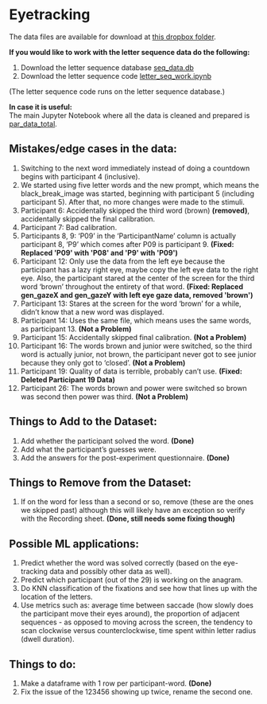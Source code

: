 # Eyetracking

The data files are available for download at [this dropbox folder](https://www.dropbox.com/sh/4au2fky38gojrwj/AABITum8SzHVav1GUNYWgq7pa?dl=0).

**If you would like to work with the letter sequence data do the following:**
1. Download the letter sequence database [seq_data.db](seq_data.db)
2. Download the letter sequence code [letter_seq_work.ipynb](letter_seq_work.ipynb)

(The letter sequence code runs on the letter sequence database.)

**In case it is useful:** <br/>
The main Jupyter Notebook where all the data is cleaned and prepared is [par_data_total](https://github.com/jessebmurray/eyetracking/blob/master/par_data_total.ipynb).

## Mistakes/edge cases in the data:
1. Switching to the next word immediately instead of doing a countdown begins with participant 4 (inclusive).
2. We started using five letter words and the new prompt, which means the  black_break_image was started, beginning with participant 5 (including participant 5). After that, no more changes were made to the stimuli.
3. Participant 6: Accidentally skipped the third word (brown) **(removed)**, accidentally skipped the final calibration.
4. Participant 7: Bad calibration.
5. Participants 8, 9: ‘P09’ in the ‘ParticipantName’ column is actually participant 8, ‘P9’ which comes after P09 is participant 9. **(Fixed: Replaced 'P09' with 'P08' and 'P9' with 'P09')**
6. Participant 12: Only use the data from the left eye because the participant has a lazy right eye, maybe copy the left eye data to the right eye. Also, the participant stared at the center of the screen for the third word ‘brown’ throughout the entirety of that word. **(Fixed: Replaced gen_gazeX and gen_gazeY with left eye gaze data, removed 'brown')**
7. Participant 13: Stares at the screen for the word ‘brown’ for a while, didn’t know that a new word was displayed.
8. Participant 14: Uses the same file, which means uses the same words, as participant 13. **(Not a Problem)**
9. Participant 15: Accidentally skipped final calibration. **(Not a Problem)**
10. Participant 16: The words brown and junior were switched, so the third word is actually junior, not brown, the participant never got to see junior because they only got to ‘closed’.  **(Not a Problem)**
11. Participant 19: Quality of data is terrible, probably can’t use. **(Fixed: Deleted Participant 19 Data)**
12. Participant 26: The words brown and power were switched so brown was second then power was third. **(Not a Problem)**


## Things to Add to the Dataset:
1. Add whether the participant solved the word. **(Done)**
2. Add what the participant’s guesses were. 
3. Add the answers for the post-experiment questionnaire. **(Done)**

## Things to Remove from the Dataset:
1. If on the word for less than a second or so, remove (these are the ones we skipped past) although this will likely have an exception so verify with the Recording sheet. **(Done, still needs some fixing though)**

## Possible ML applications:
1. Predict whether the word was solved correctly (based on the eye-tracking data and possibly other data as well).
2. Predict which participant (out of the 29) is working on the anagram. 
3. Do KNN classification of the fixations and see how that lines up with the location of the letters.
4. Use metrics such as: average time between saccade (how slowly does the participant move their eyes around), the proportion of adjacent sequences - as opposed to moving across the screen, the tendency to scan clockwise versus counterclockwise, time spent within letter radius (dwell duration).


## Things to do:
1. Make a dataframe with 1 row per participant-word. **(Done)**
2. Fix the issue of the 123456 showing up twice, rename the second one.



